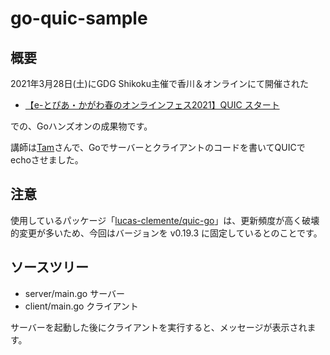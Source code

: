 # go-quic-sample

## 概要

2021年3月28日(土)にGDG Shikoku主催で香川＆オンラインにて開催された

- [【e-とぴあ・かがわ春のオンラインフェス2021】QUIC スタート](https://gdgshikoku.connpass.com/event/207750/)

での、Goハンズオンの成果物です。

講師は[Tam](https://twitter.com/tam_x)さんで、Goでサーバーとクライアントのコードを書いてQUICでechoさせました。

## 注意

使用しているパッケージ「[lucas-clemente/quic-go](https://github.com/lucas-clemente/quic-go)」は、更新頻度が高く破壊的変更が多いため、今回はバージョンを v0.19.3 に固定しているとのことです。

## ソースツリー

- server/main.go サーバー
- client/main.go クライアント

サーバーを起動した後にクライアントを実行すると、メッセージが表示されます。